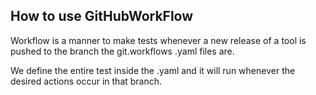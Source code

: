 ## How to use GitHubWorkFlow

Workflow is a manner to make tests whenever a new release of a tool is pushed to the branch the git.workflows .yaml files are.

We define the entire test inside the .yaml and it will run whenever the desired actions occur in that branch.
